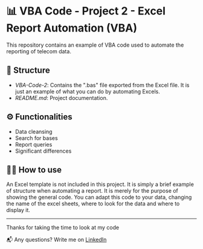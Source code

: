 # 📊 VBA Code - Project 2 - Excel Report Automation (VBA)

This repository contains an example of VBA code used to automate the reporting of telecom data.

## 📁 Structure

- *VBA-Code-2*: Contains the ".bas" file exported from the Excel file. It is just an example of what you can do by automating Excels.
- *README.md*: Project documentation.

## ⚙️ Functionalities

- Data cleansing
- Search for bases
- Report queries
- Significant differences

## 🧑‍💻 How to use

An Excel template is not included in this project. It is simply a brief example of structure when automating a report. It is merely for the purpose of showing the general code.
You can adapt this code to your data, changing the name of the excel sheets, where to look for the data and where to display it.

---

Thanks for taking the time to look at my code

📬 Any questions? Write me on [LinkedIn](https://www.linkedin.com/in/jaime-garc%C3%ADateodoro/)
